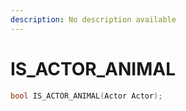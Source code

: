 ```yaml
---
description: No description available 
---
```


# IS_ACTOR_ANIMAL

```cpp
bool IS_ACTOR_ANIMAL(Actor Actor);
```